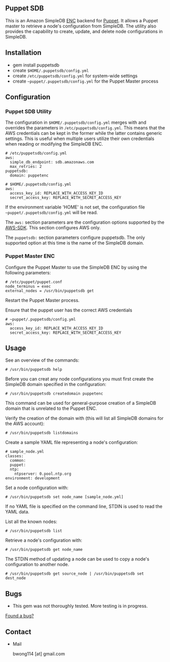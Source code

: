 ## Puppet SDB

This is an Amazon SimpleDB
[ENC](http://docs.puppetlabs.com/guides/external_nodes.html) backend for
[Puppet](http://puppetlabs.com/). It allows a Puppet master to retrieve a
node's configuration from SimpleDB. The utility also provides the capability to
create, update, and delete node configurations in SimpleDB.

## Installation

* gem install puppetsdb
* create `$HOME/.puppetsdb/config.yml` 
* create `/etc/puppetsdb/config.yml` for system-wide settings
* create `~puppet/.puppetsdb/config.yml` for the Puppet Master process

## Configuration

### Puppet SDB Utility

The configuration in `$HOME/.puppetsdb/config.yml` merges with and overrides
the parameters in `/etc/puppetsdb/config.yml`. This means that the AWS
credentials can be kept in the former while the latter contains generic
settings. This is useful when multiple users utilize their own credentials when
reading or modifying the SimpleDB ENC.

    # /etc/puppetsdb/config.yml
    aws:
      simple_db_endpoint: sdb.amazonaws.com
      max_retries: 2
    puppetsdb:
      domain: puppetenc

    # $HOME/.puppetsdb/config.yml
    aws:
      access_key_id: REPLACE_WITH_ACCESS_KEY_ID
      secret_access_key: REPLACE_WITH_SECRET_ACCESS_KEY

If the environment variable 'HOME' is not set, the configuration file
`~puppet/.puppetsdb/config.yml` will be read.

The `aws:` section parameters are the configuration options supported by the
[AWS-SDK](http://aws.amazon.com/sdkforruby/). This section configures AWS only.

The `puppetsdb:` section parameters configure puppetsdb. The only supported
option at this time is the name of the SimpleDB domain.

### Puppet Master ENC

Configure the Puppet Master to use the SimpleDB ENC by using the following parameters:

    # /etc/puppet/puppet.conf
    node_terminus = exec
    external_nodes = /usr/bin/puppetsdb get

Restart the Puppet Master process.

Ensure that the puppet user has the correct AWS credentials

    # ~puppet/.puppetsdb/config.yml
    aws:
      access_key_id: REPLACE_WITH_ACCESS_KEY_ID
      secret_access_key: REPLACE_WITH_SECRET_ACCESS_KEY

## Usage

See an overview of the commands:

    # /usr/bin/puppetsdb help

Before you can creat any node configurations you must first create the SimpleDB domain specified in the configuration:

    # /usr/bin/puppetsdb createdomain puppetenc

This command can be used for general-purpose creation of a SimpleDB domain that is unrelated to the Puppet ENC.

Verify the creation of the domain with (this will list all SimpleDB domains for the AWS account):

    # /usr/bin/puppetsdb listdomains

Create a sample YAML file representing a node's configuration:

    # sample_node.yml
    classes:
      common:
      puppet:
      ntp:
        ntpserver: 0.pool.ntp.org
    environment: development

Set a node configuration with:

    # /usr/bin/puppetsdb set node_name [sample_node.yml]

If no YAML file is specified on the command line, STDIN is used to read the YAML data.

List all the known nodes:

    # /usr/bin/puppetsdb list

Retrieve a node's configuration with:

    # /usr/bin/puppetsdb get node_name

The STDIN method of updating a node can be used to copy a node's configuration to another node.

    # /usr/bin/puppetsdb get source_node | /usr/bin/puppetsdb set dest_node

## Bugs

* This gem was not thoroughly tested. More testing is in progress.

[Found a bug?](http://github.com/bwong114/puppetsdb/issues)

## Contact

* Mail

  bwong114 [at] gmail.com
